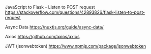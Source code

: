 JavaScript to Flask - Listen to POST request
https://stackoverflow.com/questions/42893826/flask-listen-to-post-request

Async Data
https://nuxtjs.org/guide/async-data/

Axios
https://github.com/axios/axios

JWT  (jsonwebtoken)
https://www.npmjs.com/package/jsonwebtoken 